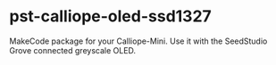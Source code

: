 # pst-calliope-oled-ssd1327
MakeCode package for your Calliope-Mini. Use it with the SeedStudio Grove connected greyscale OLED.
